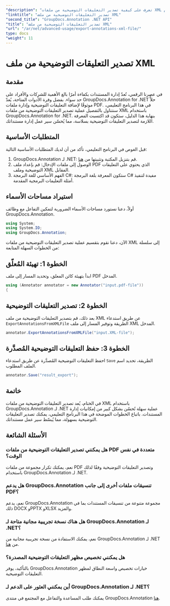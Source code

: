 ```yaml
---
"description": "تعرف على كيفية تصدير التعليقات التوضيحية من ملفات XML باستخدام GroupDocs.Annotation لـ .NET، مما يعمل على تبسيط سير عمل إدارة المستندات لديك بكفاءة."
"linktitle": "تصدير التعليقات التوضيحية من ملف XML"
"second_title": "GroupDocs.Annotation .NET API"
"title": "تصدير التعليقات التوضيحية من ملف XML"
"url": "/ar/net/advanced-usage/export-annotations-xml-file/"
type: docs
"weight": 11
---
```


# تصدير التعليقات التوضيحية من ملف XML

## مقدمة
في عصرنا الرقمي، تُعدّ إدارة المستندات بكفاءة أمرًا بالغ الأهمية للشركات والأفراد على حد سواء. بفضل وفرة الأدوات المتاحة، يُعدّ GroupDocs.Annotation for .NET حلاًّ موثوقًا لإضافة التعليقات التوضيحية وإدارة ملفات PDF. في هذا البرنامج التعليمي، سنتناول بالتفصيل عملية تصدير التعليقات التوضيحية من ملفات XML باستخدام GroupDocs.Annotation for .NET. بنهاية هذا الدليل، ستكون قد اكتسبت المعرفة اللازمة لتصدير التعليقات التوضيحية بسلاسة، مما يُحسّن سير عمل إدارة مستنداتك.
## المتطلبات الأساسية
قبل الغوص في البرنامج التعليمي، تأكد من أن لديك المتطلبات الأساسية التالية:
1. GroupDocs.Annotation لـ .NET: قم بتنزيل المكتبة وتثبيتها من [هنا](https://releases.groupdocs.com/annotation/net/).
2. الوصول إلى ملفات الإدخال: قم بإعداد ملف PDF الذي يحتوي على التعليقات التوضيحية وملف XML المقابل.
3. الفهم الأساسي للغة البرمجة C#: ستكون المعرفة بلغة البرمجة C# مفيدة لتنفيذ أمثلة التعليمات البرمجية المقدمة.

## استيراد مساحات الأسماء
أولاً، دعنا نستورد مساحات الأسماء الضرورية لتمكين التفاعل مع وظائف GroupDocs.Annotation.
```csharp
using System;
using System.IO;
using GroupDocs.Annotation;
```

الآن، دعنا نقوم بتقسيم عملية تصدير التعليقات التوضيحية من ملفات XML إلى سلسلة من الخطوات السهلة المتابعة:
## الخطوة 1: تهيئة المُعلّق
ابدأ بتهيئة كائن المعلق، وتحديد المسار إلى ملف PDF المدخل.
```csharp
using (Annotator annotator = new Annotator("input.pdf-file"))
{
```
## الخطوة 2: تصدير التعليقات التوضيحية
بعد ذلك، قم بتصدير التعليقات التوضيحية من ملف XML عن طريق استدعاء `ExportAnnotationsFromXMLFile` الطريقة وتوفير المسار إلى ملف XML المدخل.
```csharp
annotator.ExportAnnotationsFromXMLFile("input.XML-file");
```
## الخطوة 3: حفظ التعليقات التوضيحية المُصدَّرة
احفظ التعليقات التوضيحية المُصدَّرة عن طريق استدعاء `Save` الطريقة، تحديد اسم الملف المطلوب.
```csharp
annotator.Save("result_export");
```

## خاتمة
في الختام، يُعد تصدير التعليقات التوضيحية من ملفات XML باستخدام GroupDocs.Annotation لـ .NET عملية سهلة تُحسّن بشكل كبير من إمكانيات إدارة المستندات. باتباع الخطوات الموضحة في هذا البرنامج التعليمي، يمكنك تصدير التعليقات التوضيحية بسهولة، مما يُبسّط سير عمل مستنداتك.
## الأسئلة الشائعة
### هل يمكنني تصدير التعليقات التوضيحية من ملفات PDF متعددة في نفس الوقت؟
نعم، يمكنك تكرار مجموعة من ملفات PDF وتصدير التعليقات التوضيحية وفقًا لذلك باستخدام GroupDocs.Annotation لـ .NET.
### هل يدعم GroupDocs.Annotation تنسيقات ملفات أخرى إلى جانب PDF؟
نعم، يدعم GroupDocs.Annotation مجموعة متنوعة من تنسيقات المستندات بما في ذلك DOCX وPPTX وXLSX والمزيد.
### هل هناك نسخة تجريبية مجانية متاحة لـ GroupDocs.Annotation لـ .NET؟
نعم، يمكنك الاستفادة من نسخة تجريبية مجانية من GroupDocs.Annotation لـ .NET من [هنا](https://releases.groupdocs.com/).
### هل يمكنني تخصيص مظهر التعليقات التوضيحية المصدرة؟
بالتأكيد، يوفر GroupDocs.Annotation خيارات تخصيص واسعة النطاق لمظهر التعليقات التوضيحية.
### أين يمكنني العثور على الدعم لـ GroupDocs.Annotation لـ .NET؟
يمكنك طلب المساعدة والتفاعل مع المجتمع في منتدى GroupDocs.Annotation [هنا](https://forum.groupdocs.com/c/annotation/10).